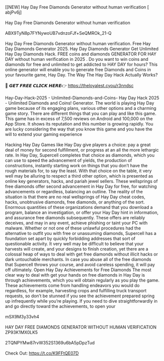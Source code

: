 [[NEW] Hay Day Free Diamonds Generator without human verification [ abjPv6j]
<br>
<br>Hay Day Free Diamonds Generator without human verification
<br>
<br>ABX9TyN8p7FYNywoUB7vdnzoFJf+SeQMROk_21-Q
<br>
<br>Hay Day Free Diamonds Generator without human verification. Free Hay Day Diamonds Generator 2025. Hay Day Diamonds Generator Get Unlimited Hay Day Diamonds Hack. FREE coins and diamonds GENERATOR FOR HAY DAY without human verification in 2025 . Do you want to win coins and diamonds for free and unlimited to get addicted to HAY DAY for hours? This online generator will enable you to generate free Diamonds and Coins in your favourite game, Hay Day. The Way The Hay Day Hack Actually Works?
<br>
<br>🔴 𝙂𝙀𝙏 𝙁𝙍𝙀𝙀 𝘾𝙇𝙄𝘾𝙆 𝙃𝙀𝙍𝙀👉 https://theloyalest.cyou/r3nndsc
<br>
<br>Hay-Day-Hack-2025 - Unlimited-Diamonds-and-Coins- Hay Day Hack 2025 - Unlimited Diamonds and Coins! Generator. The world is playing Hay Day game because of its engaging plans, various other options and a charming game story. There are different things that you can play and like this game. This game has in excess of 7,500 reviews on Android and 100,000 on the App Store. It shows its reputation and this number is growing rapidly. You are lucky considering the way that you know this game and you have the will to extend your gaming experience
<br>
<br>Hacking Hay Day Games like Hay Day give players a choice: pay a great deal of money for second fulfillment, or progress at an all the more lethargic rate. In Hay Day, Supercell completes that choice as diamonds, which you can use to speed the advancement of yields, the production of constructions, instantly starting work on things that you don’t have the rough materials for, to say the least. With that choice on the table, it very well may be alluring to respect a third other option, which is presented as online key generators, hacks, and pariah jewel sellers. These wellsprings of free diamonds offer second advancement in Hay Day for free, for watching advancements or regardless, balancing an outline. The reality of the situation is that there are no real wellsprings of Hay Day cheat codes, hacks, unobtrusive diamonds, free diamonds, or anything of the sort. Enormous quantities of these organizations demand that you download a program, balance an investigation, or offer your Hay Day hint in information, and assurance free diamonds subsequently. These offers are reliably deceives, and may in any event, achieve phishing or taint your PC with malware. Whether or not one of these unlawful procedures had the alternative to outfit you with free or unassuming diamonds, Supercell has a foundation set apart by quickly forbidding addresses that sort of questionable activity. It very well may be difficult to believe that your harvests will create, and your designs to finish creation, yet there are a colossal heap of ways to deal with get free diamonds without illicit hacks or dark untouchable merchants. In case you abuse all of the free diamonds that Supercell throws your course, and avoid careless spending, it will pay off ultimately. Open Hay Day Achievements for Free Diamonds The most clear way to deal with get your hands on free diamonds in Hay Day is through achievements, which you will obtain regularly as you play the game. These achievements come from handling endeavors you would do regardless, for example, harvesting crops and fulfilling truck transport requests, so don’t be stunned if you see the achievement prepared spring up infrequently while you’re playing. If you need to dive straightforwardly in and go directly toward the achievements, to open your
<br>
<br>mSX9M3y33vh4
<br>
<br>HAY DAY FREE DIAMONDS GENERATOR WITHOUT HUMAN VERIFICATION ZP93K1MX0LK5
<br>
<br>2TQNPYMw87rvW352S1369u6bA5pDpzTud
<br>
<br>Check Out: https://t.co/K9FFtQE07D
<br>
